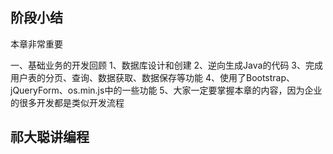 
## 阶段小结
本章非常重要

一、基础业务的开发回顾
    1、数据库设计和创建
    2、逆向生成Java的代码
    3、完成用户表的分页、查询、数据获取、数据保存等功能
    4、使用了Bootstrap、jQueryForm、os.min.js中的一些功能
    5、大家一定要掌握本章的内容，因为企业的很多开发都是类似开发流程
    
        
## 祁大聪讲编程

